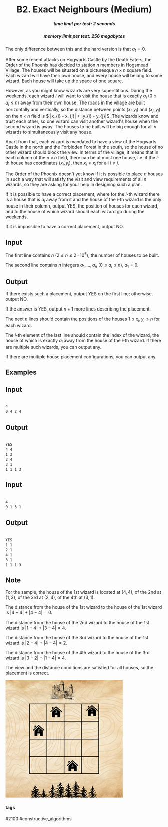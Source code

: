 <h1 style='text-align: center;'> B2. Exact Neighbours (Medium)</h1>

<h5 style='text-align: center;'>time limit per test: 2 seconds</h5>
<h5 style='text-align: center;'>memory limit per test: 256 megabytes</h5>

The only difference between this and the hard version is that $a_{1} = 0$.

After some recent attacks on Hogwarts Castle by the Death Eaters, the Order of the Phoenix has decided to station $n$ members in Hogsmead Village. The houses will be situated on a picturesque $n\times n$ square field. Each wizard will have their own house, and every house will belong to some wizard. Each house will take up the space of one square.

However, as you might know wizards are very superstitious. During the weekends, each wizard $i$ will want to visit the house that is exactly $a_{i}$ $(0 \leq a_{i} \leq n)$ away from their own house. The roads in the village are built horizontally and vertically, so the distance between points $(x_{i}, y_{i})$ and $(x_{j}, y_{j})$ on the $n\times n$ field is $ |x_{i} - x_{j}| + |y_{i} - y_{j}|$. The wizards know and trust each other, so one wizard can visit another wizard's house when the second wizard is away. The houses to be built will be big enough for all $n$ wizards to simultaneously visit any house.

Apart from that, each wizard is mandated to have a view of the Hogwarts Castle in the north and the Forbidden Forest in the south, so the house of no other wizard should block the view. In terms of the village, it means that in each column of the $n\times n$ field, there can be at most one house, i.e. if the $i$-th house has coordinates $(x_{i}, y_{i})$, then $x_{i} \neq x_{j}$ for all $i \neq j$.

The Order of the Phoenix doesn't yet know if it is possible to place $n$ houses in such a way that will satisfy the visit and view requirements of all $n$ wizards, so they are asking for your help in designing such a plan.

If it is possible to have a correct placement, where for the $i$-th wizard there is a house that is $a_{i}$ away from it and the house of the $i$-th wizard is the only house in their column, output YES, the position of houses for each wizard, and to the house of which wizard should each wizard go during the weekends.

If it is impossible to have a correct placement, output NO.

## Input

The first line contains $n$ ($2 \leq n \leq 2\cdot 10^{5}$), the number of houses to be built.

The second line contains $n$ integers $a_{1}, \ldots, a_{n}$ $(0 \leq a_{i} \leq n)$, $a_{1} = 0$.

## Output

If there exists such a placement, output YES on the first line; otherwise, output NO.

If the answer is YES, output $n + 1$ more lines describing the placement.

The next $n$ lines should contain the positions of the houses $1 \leq x_{i}, y_{i} \leq n$ for each wizard.

The $i$-th element of the last line should contain the index of the wizard, the house of which is exactly $a_{i}$ away from the house of the $i$-th wizard. If there are multiple such wizards, you can output any.

If there are multiple house placement configurations, you can output any.

## Examples

## Input


```

4
0 4 2 4

```
## Output


```

YES
4 4
1 3
2 4
3 1
1 1 1 3
```
## Input


```

4
0 1 3 1

```
## Output


```

YES
1 1
2 1
4 1
3 1
1 1 1 3
```
## Note

For the sample, the house of the 1st wizard is located at $(4, 4)$, of the 2nd at $(1, 3)$, of the 3rd at $(2, 4)$, of the 4th at $(3, 1)$.

The distance from the house of the 1st wizard to the house of the 1st wizard is $|4 - 4| + |4 - 4| = 0$.

The distance from the house of the 2nd wizard to the house of the 1st wizard is $|1 - 4| + |3 - 4| = 4$.

The distance from the house of the 3rd wizard to the house of the 1st wizard is $|2 - 4| + |4 - 4| = 2$.

The distance from the house of the 4th wizard to the house of the 3rd wizard is $|3 - 2| + |1 - 4| = 4$.

The view and the distance conditions are satisfied for all houses, so the placement is correct.

 ![](images/ddce45085204f6f73f5d168a9e6342ca5c4803e1.png) 

#### tags 

#2100 #constructive_algorithms 